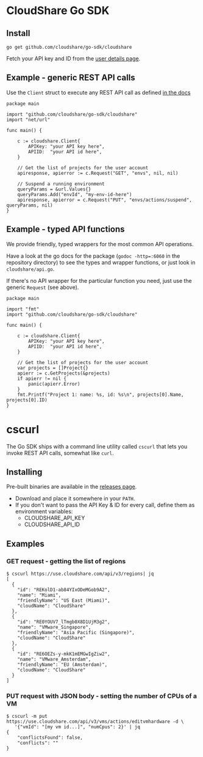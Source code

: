 # CloudShare Go SDK

## Install

`go get github.com/cloudshare/go-sdk/cloudshare`

Fetch your API key and ID from the [user details page](https://use.cloudshare.com/Ent/Vendor/UserDetails.aspx).


## Example - generic REST API calls

Use the `Client` struct to execute any REST API call as defined [in the docs](http://docs.cloudshare.com/rest-api/v3/environments/envs/)

```
package main

import "github.com/cloudshare/go-sdk/cloudshare"
import "net/url"

func main() {

    c := cloudshare.Client{
        APIKey: "your API key here",
        APIID:  "your API id here",
    }

    // Get the list of projects for the user account
    apiresponse, apierror := c.Request("GET", "envs", nil, nil)

    // Suspend a running environment
    queryParams = &url.Values{}
    queryParams.Add("envId", "my-env-id-here")
    apiresponse, apierror = c.Request("PUT", "envs/actions/suspend", queryParams, nil)
}

```

## Example - typed API functions

We provide friendly, typed wrappers for the most common API operations.

Have a look at the go docs for the package (`godoc -http=:6060` in the repository directory)
to see the types and wrapper functions, or just look in `cloudshare/api.go`.

If there's no API wrapper for the particular function you need, just use the generic `Request` (see above).

```
package main

import "fmt"
import "github.com/cloudshare/go-sdk/cloudshare"

func main() {

    c := cloudshare.Client{
        APIKey: "your API key here",
        APIID:  "your API id here",
    }

    // Get the list of projects for the user account
    var projects = []Project{}
    apierr := c.GetProjects(&projects)
    if apierr != nil {
        panic(apierr.Error)
    }
    fmt.Printf("Project 1: name: %s, id: %s\n", projects[0].Name, projects[0].ID)
}
```

# cscurl

The Go SDK ships with a command line utility called `cscurl` that lets you invoke REST API calls, somewhat like `curl`.

## Installing

Pre-built binaries are available in the [releases page](https://github.com/cloudshare/go-sdk/releases).

- Download and place it somewhere in your `PATH`.
- If you don't want to pass the API Key & ID for every call, define them as environment variables:
    - CLOUDSHARE_API_KEY
    - CLOUDSHARE_API_ID

## Examples

### GET request - getting the list of regions

```
$ cscurl https://use.cloudshare.com/api/v3/regions| jq
[
  {
    "id": "REKolD1-ab84YIxODeMGob9A2",
    "name": "Miami",
    "friendlyName": "US East (Miami)",
    "cloudName": "CloudShare"
  },
  {
    "id": "RE0YOUV7_lTmgb0X8D1UjM3g2",
    "name": "VMware_Singapore",
    "friendlyName": "Asia Pacific (Singapore)",
    "cloudName": "CloudShare"
  },
  {
    "id": "RE6OEZs-y-mkK1mEMGwIgZiw2",
    "name": "VMware_Amsterdam",
    "friendlyName": "EU (Amsterdam)",
    "cloudName": "CloudShare"
  }
]
```

### PUT request with JSON body - setting the number of CPUs of a VM

```
$ cscurl -m put https://use.cloudshare.com/api/v3/vms/actions/editvmhardware -d \
   '{"vmId": "[my vm id...]", "numCpus": 2}' | jq
{
    "conflictsFound": false,
    "conflicts": ""
}
```




